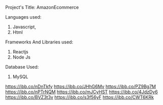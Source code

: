 Project's Title: AmazonEcommerce

Languages used:
1) Javascript,
2) Html

Frameworks And Libraries used:
1) Reactjs
2) Node Js

Database Used: 
1) MySQL

https://ibb.co/nDnTkfy
https://ibb.co/JHhG6Mv
https://ibb.co/PZ9Bg7M
https://ibb.co/nPTrNQM
https://ibb.co/mJCyHST
https://ibb.co/4JdzDy6
https://ibb.co/BVZ3t3v
https://ibb.co/s3f56yF
https://ibb.co/CWT6KRk
